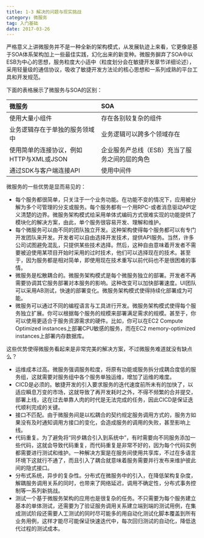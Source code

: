 ```yaml
---
title: 1-3 解决的问题与现实挑战
category: 微服务
tag: 入门基础
date: 2017-03-26
---
```

严格意义上讲微服务并不是一种全新的架构模式，从发展轨迹上来看，它更像是基于SOA体系架构加上一些最佳实践，幻化出来的新变种。微服务摒弃了SOA中以ESB为中心的思想，服务粒度大小适中（粒度划分会在敏捷开发章节详细论述），采用轻量级的通信协议，吸收了敏捷开发方法论的核心思想和一系列成熟的平台工具和开发规范。
<!--more-->
下面的表格展示了微服务与SOA的区别：

|  微服务      |    SOA |
| :-------- | :--------|
| 使用大量小组件  | 	存在各别较复杂的组件 |
| 业务逻辑存在于单独的服务领域中     |   业务逻辑可以跨多个领域存在 |
| 使用简单的连接协议，例如HTTP与XML或JSON      |    企业服务产总线（ESB）充当了服务之间的层的角色 | 
| 通过SDK与客户端连接API      |    使用中间件 | 
微服务的一些优势是显而易见的：

- 每个服务都很简单，只关注于一个业务功能。在功能不变的情况下，应用被分解为多个可管理的分支或服务。每个服务都有一个用RPC-或者消息驱动API定义清楚的边界。微服务架构模式给采用单体式编码方式很难实现的功能提供了模块化的解决方案，由此，单个服务很容易开发、理解和维护。
- 每个微服务可以由不同的团队独立开发。这种架构使得每个服务都可以有专门开发团队来开发。开发者可以自由选择开发技术，提供API服务。当然，许多公司试图避免混乱，只提供某些技术选择。然后，这种自由意味着开发者不需要被迫使用某项目开始时采用的过时技术，他们可以选择现在的技术。甚至于，因为服务都是相对简单，即使用现在技术重写以前代码也不是很困难的事情。
- 微服务是松散耦合的。微服务架构模式是每个微服务独立的部署。开发者不再需要协调其它服务部署对本服务的影响。这种改变可以加快部署速度。UI团队可以采用AB测试，快速的部署变化。微服务架构模式使得持续化部署成为可能。
- 微服务可以通过不同的编程语言与工具进行开发。微服务架构模式使得每个服务独立扩展。你可以根据每个服务的规模来部署满足需求的规模。甚至于，你可以使用更适合于服务资源需求的硬件。比如，你可以在EC2 Compute Optimized instances上部署CPU敏感的服务，而在EC2 memory-optimized instances上部署内存数据库。

这些优势使得微服务看起来是非常完美的解决方案，不过微服务难道就没有缺点么？
- 运维成本过高。微服务强调服务粒度，将原有功能或服务拆分成耦合度低的服务组，这就需要对服务组中各个服务单独运维，增加了运维的难度。
- CICD是必须的。敏捷开发的引入要求服务的迭代速度前所未有的加快了，以适应瞬息万变的市场，这就导致了再开发耗时之外，不得不频繁的合并提交，部署上线，这在过去单靠人肉的时代是无法完成的任务，因此CICD是保证迭代顺利完成的关键。
-  接口不匹配。由于微服务间是以松耦合的契约规定服务调用方式的，服务方如果没有及时通知调用方接口的变化，会造成服务的调用的失败，甚至影响上线。
-  代码重复。为了避免将“同步耦合引入到系统中”，有时需要向不同服务添加一些代码，这就会导致代码重复，而代码重复是非常不好的，因为每个代码实例都需要进行测试和维护。一种解决方案是在服务间使用共享库，不过在多语言环境下这就行不通了，而且引入了耦合就意味着服务需要并行发布来维护彼此间的隐式接口。
-  分布式系统，异步的复杂性。分布式在微服务中的引入，在降低架构复杂度，解耦服务调用关系的同时，也带来了网络延迟，调用不确定性，分布式事务控制等一系列新挑战。
-  测试一个基于微服务架构的应用也是很复杂的任务。不只需要为每个服务建立基本的单体测试，还需要为了验证服务调用关系建立端到端的测试用例，在集成测试阶段还需要人工测试的同时尽可能多的用自动化测试化脚本覆盖到所有业务用例，这样才能尽可能保证快速迭代中，每次回归测试的自动化，降低迭代过程的测试成本。
